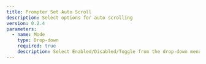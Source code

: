 ```yaml
---
title: Prompter Set Auto Scroll
description: Select options for auto scrolling
version: 0.2.4
parameters:
  - name: Mode
    type: Drop-down
    required: true
    description: Select Enabled/Disabled/Toggle from the drop-down menu
---
```

